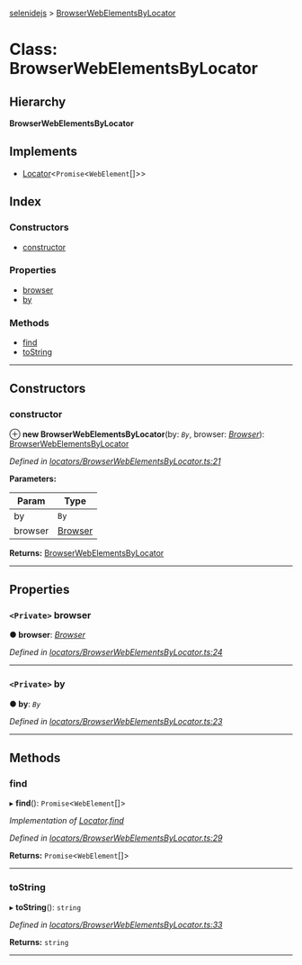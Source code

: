 [selenidejs](../README.md) > [BrowserWebElementsByLocator](../classes/browserwebelementsbylocator.md)

# Class: BrowserWebElementsByLocator

## Hierarchy

**BrowserWebElementsByLocator**

## Implements

* [Locator](../interfaces/locator.md)<`Promise`<`WebElement`[]>>

## Index

### Constructors

* [constructor](browserwebelementsbylocator.md#constructor)

### Properties

* [browser](browserwebelementsbylocator.md#browser)
* [by](browserwebelementsbylocator.md#by)

### Methods

* [find](browserwebelementsbylocator.md#find)
* [toString](browserwebelementsbylocator.md#tostring)

---

## Constructors

<a id="constructor"></a>

###  constructor

⊕ **new BrowserWebElementsByLocator**(by: *`By`*, browser: *[Browser](browser.md)*): [BrowserWebElementsByLocator](browserwebelementsbylocator.md)

*Defined in [locators/BrowserWebElementsByLocator.ts:21](https://github.com/KnowledgeExpert/selenidejs/blob/master/lib/locators/BrowserWebElementsByLocator.ts#L21)*

**Parameters:**

| Param | Type |
| ------ | ------ |
| by | `By` |
| browser | [Browser](browser.md) |

**Returns:** [BrowserWebElementsByLocator](browserwebelementsbylocator.md)

___

## Properties

<a id="browser"></a>

### `<Private>` browser

**● browser**: *[Browser](browser.md)*

*Defined in [locators/BrowserWebElementsByLocator.ts:24](https://github.com/KnowledgeExpert/selenidejs/blob/master/lib/locators/BrowserWebElementsByLocator.ts#L24)*

___
<a id="by"></a>

### `<Private>` by

**● by**: *`By`*

*Defined in [locators/BrowserWebElementsByLocator.ts:23](https://github.com/KnowledgeExpert/selenidejs/blob/master/lib/locators/BrowserWebElementsByLocator.ts#L23)*

___

## Methods

<a id="find"></a>

###  find

▸ **find**(): `Promise`<`WebElement`[]>

*Implementation of [Locator](../interfaces/locator.md).[find](../interfaces/locator.md#find)*

*Defined in [locators/BrowserWebElementsByLocator.ts:29](https://github.com/KnowledgeExpert/selenidejs/blob/master/lib/locators/BrowserWebElementsByLocator.ts#L29)*

**Returns:** `Promise`<`WebElement`[]>

___
<a id="tostring"></a>

###  toString

▸ **toString**(): `string`

*Defined in [locators/BrowserWebElementsByLocator.ts:33](https://github.com/KnowledgeExpert/selenidejs/blob/master/lib/locators/BrowserWebElementsByLocator.ts#L33)*

**Returns:** `string`

___

